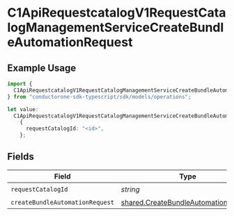 # C1ApiRequestcatalogV1RequestCatalogManagementServiceCreateBundleAutomationRequest

## Example Usage

```typescript
import {
  C1ApiRequestcatalogV1RequestCatalogManagementServiceCreateBundleAutomationRequest,
} from "conductorone-sdk-typescript/sdk/models/operations";

let value:
  C1ApiRequestcatalogV1RequestCatalogManagementServiceCreateBundleAutomationRequest =
    {
      requestCatalogId: "<id>",
    };
```

## Fields

| Field                                                                                               | Type                                                                                                | Required                                                                                            | Description                                                                                         |
| --------------------------------------------------------------------------------------------------- | --------------------------------------------------------------------------------------------------- | --------------------------------------------------------------------------------------------------- | --------------------------------------------------------------------------------------------------- |
| `requestCatalogId`                                                                                  | *string*                                                                                            | :heavy_check_mark:                                                                                  | N/A                                                                                                 |
| `createBundleAutomationRequest`                                                                     | [shared.CreateBundleAutomationRequest](../../../sdk/models/shared/createbundleautomationrequest.md) | :heavy_minus_sign:                                                                                  | N/A                                                                                                 |